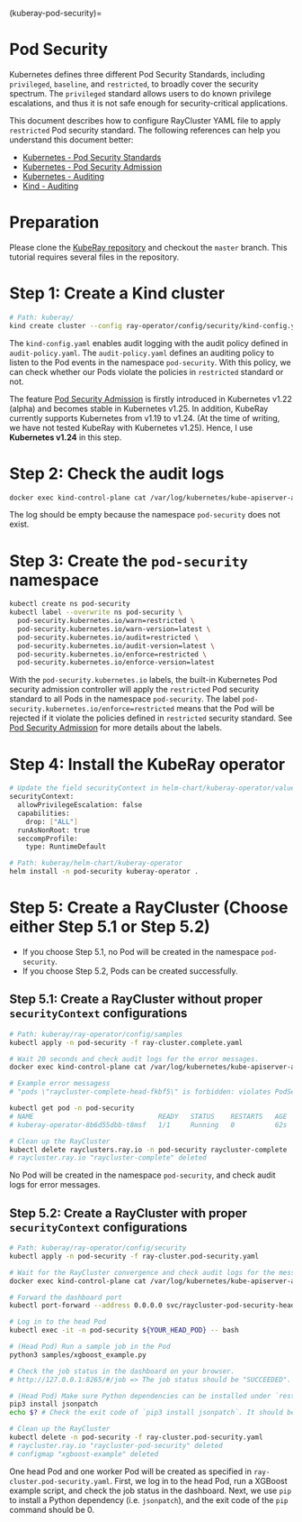 (kuberay-pod-security)=

# Pod Security

Kubernetes defines three different Pod Security Standards, including `privileged`, `baseline`, and `restricted`, to broadly
cover the security spectrum. The `privileged` standard allows users to do known privilege escalations, and thus it is not 
safe enough for security-critical applications.

This document describes how to configure RayCluster YAML file to apply `restricted` Pod security standard. The following 
references can help you understand this document better:

* [Kubernetes - Pod Security Standards](https://kubernetes.io/docs/concepts/security/pod-security-standards/#restricted)
* [Kubernetes - Pod Security Admission](https://kubernetes.io/docs/concepts/security/pod-security-admission/)
* [Kubernetes - Auditing](https://kubernetes.io/docs/tasks/debug/debug-cluster/audit/)
* [Kind - Auditing](https://kind.sigs.k8s.io/docs/user/auditing/)

# Preparation

Please clone the [KubeRay repository](https://github.com/ray-project/kuberay) and checkout the `master` branch.
This tutorial requires several files in the repository.

# Step 1: Create a Kind cluster

```bash
# Path: kuberay/
kind create cluster --config ray-operator/config/security/kind-config.yaml --image=kindest/node:v1.24.0
```

The `kind-config.yaml` enables audit logging with the audit policy defined in `audit-policy.yaml`. The `audit-policy.yaml`
defines an auditing policy to listen to the Pod events in the namespace `pod-security`. With this policy, we can check
whether our Pods violate the policies in `restricted` standard or not.

The feature [Pod Security Admission](https://kubernetes.io/docs/concepts/security/pod-security-admission/) is firstly 
introduced in Kubernetes v1.22 (alpha) and becomes stable in Kubernetes v1.25. In addition, KubeRay currently supports 
Kubernetes from v1.19 to v1.24. (At the time of writing, we have not tested KubeRay with Kubernetes v1.25). Hence, I use **Kubernetes v1.24** in this step.

# Step 2: Check the audit logs

```bash
docker exec kind-control-plane cat /var/log/kubernetes/kube-apiserver-audit.log
```
The log should be empty because the namespace `pod-security` does not exist.

# Step 3: Create the `pod-security` namespace

```bash
kubectl create ns pod-security
kubectl label --overwrite ns pod-security \
  pod-security.kubernetes.io/warn=restricted \
  pod-security.kubernetes.io/warn-version=latest \
  pod-security.kubernetes.io/audit=restricted \
  pod-security.kubernetes.io/audit-version=latest \
  pod-security.kubernetes.io/enforce=restricted \
  pod-security.kubernetes.io/enforce-version=latest
```

With the `pod-security.kubernetes.io` labels, the built-in Kubernetes Pod security admission controller will apply the 
`restricted` Pod security standard to all Pods in the namespace `pod-security`. The label
`pod-security.kubernetes.io/enforce=restricted` means that the Pod will be rejected if it violate the policies defined in 
`restricted` security standard. See [Pod Security Admission](https://kubernetes.io/docs/concepts/security/pod-security-admission/) for more details about the labels.

# Step 4: Install the KubeRay operator

```bash
# Update the field securityContext in helm-chart/kuberay-operator/values.yaml
securityContext:
  allowPrivilegeEscalation: false
  capabilities:
    drop: ["ALL"]
  runAsNonRoot: true
  seccompProfile:
    type: RuntimeDefault

# Path: kuberay/helm-chart/kuberay-operator
helm install -n pod-security kuberay-operator .
```

# Step 5: Create a RayCluster (Choose either Step 5.1 or Step 5.2)

* If you choose Step 5.1, no Pod will be created in the namespace `pod-security`.
* If you choose Step 5.2, Pods can be created successfully.

## Step 5.1: Create a RayCluster without proper `securityContext` configurations

```bash
# Path: kuberay/ray-operator/config/samples
kubectl apply -n pod-security -f ray-cluster.complete.yaml

# Wait 20 seconds and check audit logs for the error messages.
docker exec kind-control-plane cat /var/log/kubernetes/kube-apiserver-audit.log

# Example error messagess
# "pods \"raycluster-complete-head-fkbf5\" is forbidden: violates PodSecurity \"restricted:latest\": allowPrivilegeEscalation != false (container \"ray-head\" must set securityContext.allowPrivilegeEscalation=false) ...

kubectl get pod -n pod-security
# NAME                               READY   STATUS    RESTARTS   AGE
# kuberay-operator-8b6d55dbb-t8msf   1/1     Running   0          62s

# Clean up the RayCluster
kubectl delete rayclusters.ray.io -n pod-security raycluster-complete
# raycluster.ray.io "raycluster-complete" deleted
```

No Pod will be created in the namespace `pod-security`, and check audit logs for error messages.

## Step 5.2: Create a RayCluster with proper `securityContext` configurations

```bash
# Path: kuberay/ray-operator/config/security
kubectl apply -n pod-security -f ray-cluster.pod-security.yaml

# Wait for the RayCluster convergence and check audit logs for the messages.
docker exec kind-control-plane cat /var/log/kubernetes/kube-apiserver-audit.log

# Forward the dashboard port
kubectl port-forward --address 0.0.0.0 svc/raycluster-pod-security-head-svc -n pod-security 8265:8265

# Log in to the head Pod
kubectl exec -it -n pod-security ${YOUR_HEAD_POD} -- bash

# (Head Pod) Run a sample job in the Pod
python3 samples/xgboost_example.py

# Check the job status in the dashboard on your browser.
# http://127.0.0.1:8265/#/job => The job status should be "SUCCEEDED".

# (Head Pod) Make sure Python dependencies can be installed under `restricted` security standard 
pip3 install jsonpatch
echo $? # Check the exit code of `pip3 install jsonpatch`. It should be 0.

# Clean up the RayCluster
kubectl delete -n pod-security -f ray-cluster.pod-security.yaml
# raycluster.ray.io "raycluster-pod-security" deleted
# configmap "xgboost-example" deleted
```

One head Pod and one worker Pod will be created as specified in `ray-cluster.pod-security.yaml`.
First, we log in to the head Pod, run a XGBoost example script, and check the job
status in the dashboard. Next, we use `pip` to install a Python dependency (i.e. `jsonpatch`), and the exit code of the `pip` command should be 0.
